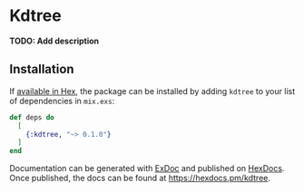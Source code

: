 # Kdtree

**TODO: Add description**

## Installation

If [available in Hex](https://hex.pm/docs/publish), the package can be installed
by adding `kdtree` to your list of dependencies in `mix.exs`:

```elixir
def deps do
  [
    {:kdtree, "~> 0.1.0"}
  ]
end
```

Documentation can be generated with [ExDoc](https://github.com/elixir-lang/ex_doc)
and published on [HexDocs](https://hexdocs.pm). Once published, the docs can
be found at <https://hexdocs.pm/kdtree>.

